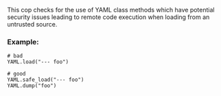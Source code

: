 This cop checks for the use of YAML class methods which have
potential security issues leading to remote code execution when
loading from an untrusted source.

### Example:
    # bad
    YAML.load("--- foo")

    # good
    YAML.safe_load("--- foo")
    YAML.dump("foo")

